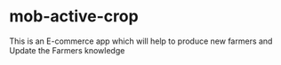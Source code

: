 # mob-active-crop
This is an E-commerce app which will help to produce new farmers and Update the Farmers knowledge 
